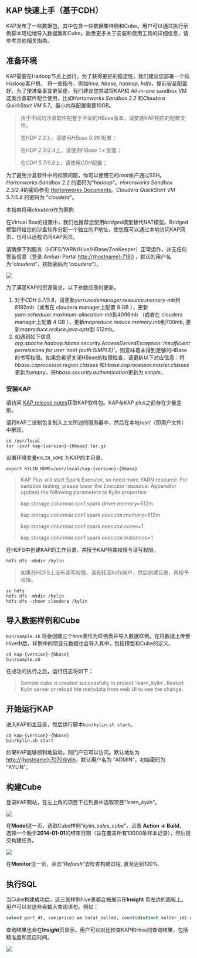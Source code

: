 ## KAP 快速上手（基于CDH）

KAP发布了一些数据包，其中包含一些数据集样例和Cube。用户可以通过执行示例脚本轻松地导入数据集和Cube。欲悉更多关于安装和使用工具的详细信息，请参考其他相关指南。

## 准备环境

KAP需要在Hadoop节点上运行，为了获得更好的稳定性，我们建议您部署一个纯Hadoop客户机， 将一些指令，例如*hive, hbase, hadoop, hdfs*，提前安装配置好。为了使准备事宜更简便，我们建议您尝试将KAP和 *All-in-one* sandbox VM这类沙盒软件配合使用，比如*Hortonworks Sandbox 2.2* 和*Cloudera QuickStart VM 5.7*。最小内存配置需要10GB。

> 由于不同的沙盒软件配套于不同的HBase版本，请安装KAP相应的配置文件。
>
> 在*HDP 2.2*上，请使用*HBase 0.98* 配置；
>
> 在*HDP 2.3/2.4*上，请使用*HBase 1.x* 配置；
>
> 在*CDH 5.7/5.8*上，请使用*CDH*配置；

为了避免沙盒软件中的权限问题，你可以使用它的*root*帐户通过SSH。*Hortonworks Sandbox 2.2* 的密码为“*hadoop*”。*Horonworks Sandbox 2.3/2.4*的密码参见 [Hortonworks Documents](http://zh.hortonworks.com/hadoop-tutorial/learning-the-ropes-of-the-hortonworks-sandbox/)。*Cloudera QuickStart VM 5.7/5.8* 的密码为 “*cloudera*”。

本指南将用*cloudera*作为案例. 

在Virtual Box的设置中，我们也推荐您使用*bridged*模型替代NAT模型。Bridged模型将给您的沙盒软件分配一个独立的IP地址，使您既可以通过本地访问KAP网页，也可以远程访问KAP网页。

请确保下列服务（HDFS/YARN/Hive/HBase/ZooKeeper）正常运作，并无任何警告信息（登录 Ambari Portal  [http://{hostname}:7180](http://{hostname}:7180) ，默认的用户名为“*cloudera*”，初始密码为“*cloudera*“）。

![](images/cdh_57_status.jpg)

为了满足KAP的资源需求，以下参数应及时更新。

1. 对于*CDH 5.7/5.8*，请更新*yarn.nodemanager.resource.memory-mb*到8192mb（或者在 cloudera manager上配置 8 GB ），更新*yarn.scheduler.maximum-allocation-mb*到4096mb （或者在 cloudera manager上配置 4 GB ），更新*mapreduce.reduce.memory.mb*到700mb, 更新*mapreduce.reduce.java.opts*到 512mb。
2. 如遇到如下信息 *org.apache.hadoop.hbase.security.AccessDeniedException: Insufficient permissions for user 'root (auth:SIMPLE)'*，则意味着未得到足够的HBase的书写权限。如果您希望关闭HBase的权限检查，请更新以下对应信息：将*hbase.coprocessor.region.classes* 和*hbase.coprocessor.master.classes*更新为*empty*，将*hbase.security.authentication*更新为 *simple*。

### 安装KAP

请访问 [KAP release notes](../release/README.md)获取KAP软件包。KAP与KAP plus之前存在少量差别。

请将KAP二进制包复制入上文所述的服务器中，然后在本地/usr/（即用户文件）中解压。

```shell
cd /usr/local
tar -zxvf kap-{version}-{hbase}.tar.gz 
```

设置环境变量`KYLIN_HOME` 为KAP的主目录。

```shell
export KYLIN_HOME=/usr/local/kap-{version}-{hbase}
```

> KAP Plus will start Spark Executor, so need more YARN resource. For sandbox testing, please lower the Executor resource. Append(or update) the following parameters to Kylin.properties
>
> kap.storage.columnar.conf.spark.driver.memory=512m
>
> kap.storage.columnar.conf.spark.executor.memory=512m
>
> kap.storage.columnar.conf.spark.executor.cores=1
>
> kap.storage.columnar.conf.spark.executor.instances=1

在HDFS中创建KAP的工作目录，并授予KAP特殊权限与读写权限。

```shell
hdfs dfs -mkdir /kylin
```

> 如果在HDFS上没有读写权限，请先转至hdfs账户，然后创建目录，再授予权限。 

```shell
su hdfs
hdfs dfs -mkdir /kylin
hdfs dfs -chown cloudera /kylin
```

## 导入数据样例和Cube

`bin/sample.sh` 将会创建三个hive表作为样例表并导入数据样例。在将数据上传至Hive中后，样例中的项目元数据也会导入其中，包括模型和Cube的定义。 

```shell
cd kap-{version}-{hbase}
bin/sample.sh
```

在成功的执行之后，运行日志将如下：

> Sample cube is created successfully in project 'learn_kylin'.
> Restart Kylin server or reload the metadata from web UI to see the change.

## 开始运行KAP

进入KAP的主目录，然后运行脚本`bin/kylin.sh start`。

```shell
cd kap-{version}-{hbase}
bin/kylin.sh start
```

如果KAP能够顺利地启动，则门户已可以访问。默认地址为 [http://{hostname}:7070/kylin](http://{hostname}:7070/kylin)，默认用户名为 “ADMIN”，初始密码为 “KYLIN”。

## 构建Cube

登录KAP网站，在左上角的项目下拉列表中选取项目”*learn_kylin*“。

![](images/kap_learn_kylin.jpg)

在**Model**这一页，选取Cube样例”*kylin_sales_cube*”，点击 **Action -> Build**， 选择一个晚于**2014-01-01**的结束日期（旨在覆盖所有10000条样本记录），然后提交构建任务。

![](images/kap_build_cube.jpg)

在**Monitor**这一页，点击“*Refresh*“去检查构建过程, 直至达到100%.

## 执行SQL

当Cube构建成功后，这三张样例hive表都会被展示在**Insight** 页左边的面板上。用户可以对这些表输入查询语句。例如：

```sql
select part_dt, sum(price) as total_selled, count(distinct seller_id) as sellers from kylin_sales group by part_dt order by part_dt
```

查询结果也会在**Insight**页显示。用户可以对比检查KAP和Hive的查询结果，包括精准度和反应时间。

![](images/kap_query_result.jpg)